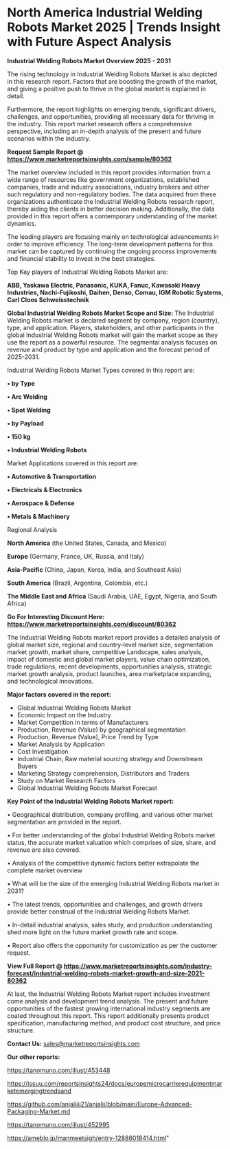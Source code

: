 # North America Industrial Welding Robots Market 2025 | Trends Insight with Future Aspect Analysis

<Strong> Industrial Welding Robots Market Overview 2025 - 2031</strong>

The rising technology in Industrial Welding Robots Market is also depicted in this research report. Factors that are boosting the growth of the market, and giving a positive push to thrive in the global market is explained in detail.

Furthermore, the report highlights on emerging trends, significant drivers, challenges, and opportunities, providing all necessary data for thriving in the industry. This report market research offers a comprehensive perspective, including an in-depth analysis of the present and future scenarios within the industry.

<strong>Request Sample Report @ <a href=https://www.marketreportsinsights.com/sample/80362>https://www.marketreportsinsights.com/sample/80362</a></strong>

The market overview included in this report provides information from a wide range of resources like government organizations, established companies, trade and industry associations, industry brokers and other such regulatory and non-regulatory bodies. The data acquired from these organizations authenticate the Industrial Welding Robots research report, thereby aiding the clients in better decision making. Additionally, the data provided in this report offers a contemporary understanding of the market dynamics.

The leading players are focusing mainly on technological advancements in order to improve efficiency. The long-term development patterns for this market can be captured by continuing the ongoing process improvements and financial stability to invest in the best strategies.

Top Key players of Industrial Welding Robots Market are:

<strong>ABB, Yaskawa Electric, Panasonic, KUKA, Fanuc, Kawasaki Heavy Industries, Nachi-Fujikoshi, Daihen, Denso, Comau, IGM Robotic Systems, Carl Cloos Schweisstechnik</strong>

<strong><b>Global Industrial Welding Robots Market Scope and Size:</b></strong>
The Industrial Welding Robots market is declared segment by company, region (country), type, and application. Players, stakeholders, and other participants in the global Industrial Welding Robots market will gain the market scope as they use the report as a powerful resource. The segmental analysis focuses on revenue and product by type and application and the forecast period of 2025-2031.

Industrial Welding Robots Market Types covered in this report are:

<strong>• by Type

• Arc Welding

• Spot Welding

• by Payload

• 150 kg

• Industrial Welding Robots</strong>

Market Applications covered in this report are:

<strong>• Automotive & Transportation

• Electricals & Electronics

• Aerospace & Defense

• Metals & Machinery</strong> 

Regional Analysis

<strong>North America</strong> (the United States, Canada, and Mexico)

<strong>Europe</strong> (Germany, France, UK, Russia, and Italy)

<strong>Asia-Pacific</strong> (China, Japan, Korea, India, and Southeast Asia)

<strong>South America</strong> (Brazil, Argentina, Colombia, etc.)

<strong>The Middle East and Africa</strong> (Saudi Arabia, UAE, Egypt, Nigeria, and South Africa)

<strong>Go For Interesting Discount Here: <a href=https://www.marketreportsinsights.com/discount/80362>https://www.marketreportsinsights.com/discount/80362</a></strong>

The Industrial Welding Robots market report provides a detailed analysis of global market size, regional and country-level market size, segmentation market growth, market share, competitive Landscape, sales analysis, impact of domestic and global market players, value chain optimization, trade regulations, recent developments, opportunities analysis, strategic market growth analysis, product launches, area marketplace expanding, and technological innovations.

<strong><b>Major factors covered in the report:</b></strong>
<ul>
  <li>Global Industrial Welding Robots Market </li>
  <li>Economic Impact on the Industry</li>
  <li>Market Competition in terms of Manufacturers</li>
  <li>Production, Revenue (Value) by geographical segmentation</li>
  <li>Production, Revenue (Value), Price Trend by Type</li>
  <li>Market Analysis by Application</li>
  <li>Cost Investigation</li>
  <li>Industrial Chain, Raw material sourcing strategy and Downstream Buyers</li>
  <li>Marketing Strategy comprehension, Distributors and Traders</li>
  <li>Study on Market Research Factors</li>
  <li>Global Industrial Welding Robots Market Forecast</li>
</ul>

<strong><b>Key Point of the Industrial Welding Robots Market report:</b></strong>

• Geographical distribution, company profiling, and various other market segmentation are provided in the report.

• For better understanding of the global Industrial Welding Robots market status, the accurate market valuation which comprises of size, share, and revenue are also covered.

• Analysis of the competitive dynamic factors better extrapolate the complete market overview

• What will be the size of the emerging Industrial Welding Robots market in 2031?

• The latest trends, opportunities and challenges, and growth drivers provide better construal of the Industrial Welding Robots Market.

• In-detail industrial analysis, sales study, and production understanding shed more light on the future market growth rate and scope.

• Report also offers the opportunity for customization as per the customer request.

<strong><b>View Full Report @ <a href=https://www.marketreportsinsights.com/industry-forecast/industrial-welding-robots-market-growth-and-size-2021-80362>https://www.marketreportsinsights.com/industry-forecast/industrial-welding-robots-market-growth-and-size-2021-80362</a></b></strong>


At last, the Industrial Welding Robots Market report includes investment come analysis and development trend analysis. The present and future opportunities of the fastest growing international industry segments are coated throughout this report. This report additionally presents product specification, manufacturing method, and product cost structure, and price structure.

<strong>Contact Us:</strong>
sales@marketreportsinsights.com

<strong>Our other reports:</strong>

<a href=https://tanomuno.com/illust/453448>https://tanomuno.com/illust/453448</a>

<a href=https://issuu.com/reportsinsights24/docs/europemicrocarrierequipmentmarketemergingtrendsand>https://issuu.com/reportsinsights24/docs/europemicrocarrierequipmentmarketemergingtrendsand</a>

<a href=https://github.com/anjaliiii21/anjalii/blob/main/Europe-Advanced-Packaging-Market.md>https://github.com/anjaliiii21/anjalii/blob/main/Europe-Advanced-Packaging-Market.md</a>

<a href=https://tanomuno.com/illust/452995>https://tanomuno.com/illust/452995</a>

<a href=https://ameblo.jp/manmeetsigh/entry-12886018414.html>https://ameblo.jp/manmeetsigh/entry-12886018414.html</a>"
